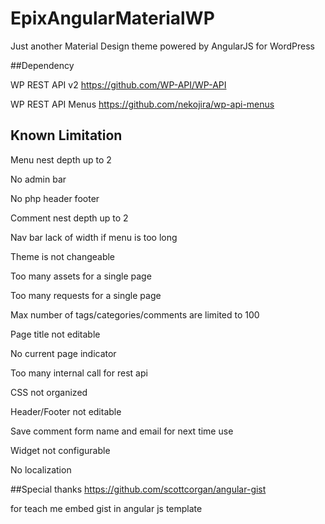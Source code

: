 # EpixAngularMaterialWP
Just another Material Design theme powered by AngularJS for WordPress

##Dependency

WP REST API v2 https://github.com/WP-API/WP-API

WP REST API Menus https://github.com/nekojira/wp-api-menus

## Known Limitation

Menu nest depth up to 2

No admin bar

No php header footer

Comment nest depth up to 2

Nav bar lack of width if menu is too long

Theme is not changeable

Too many assets for a single page

Too many requests for a single page

Max number of tags/categories/comments are limited to 100

Page title not editable

No current page indicator

Too many internal call for rest api

CSS not organized

Header/Footer not editable

Save comment form name and email for next time use

Widget not configurable

No localization

##Special thanks
https://github.com/scottcorgan/angular-gist

for teach me embed gist in angular js template
